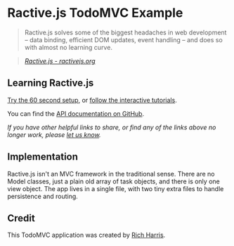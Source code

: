 # Ractive.js TodoMVC Example

> Ractive.js solves some of the biggest headaches in web development – data binding, efficient DOM updates, event handling – and does so with almost no learning curve.

> _[Ractive.js - ractivejs.org](http://ractivejs.org)_


## Learning Ractive.js

[Try the 60 second setup](https://github.com/RactiveJS/Ractive/wiki/60-second-setup), or [follow the interactive tutorials](http://learn.ractivejs.org).

You can find the [API documentation on GitHub](https://github.com/RactiveJS/Ractive/wiki).

_If you have other helpful links to share, or find any of the links above no longer work, please [let us know](https://github.com/tastejs/todomvc/issues)._


## Implementation

Ractive.js isn't an MVC framework in the traditional sense. There are no Model classes, just a plain old array of task objects, and there is only one view object. The app lives in a single file, with two tiny extra files to handle persistence and routing.


## Credit

This TodoMVC application was created by [Rich Harris](http://rich-harris.co.uk).